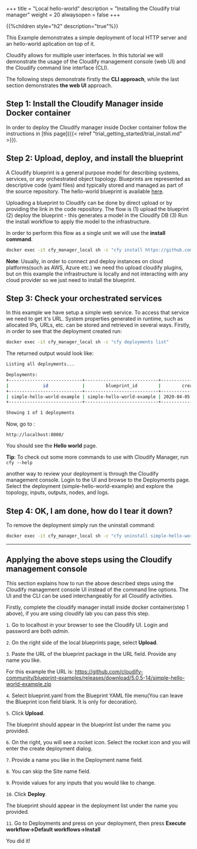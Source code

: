 +++
title = "Local hello-world"
description = "Installing the Cloudify trial manager"
weight = 20
alwaysopen = false
+++

{{%children style="h2" description="true"%}}


This Example demonstrates a simple deployment of local HTTP server and an hello-world aplication on top of it.

Cloudify allows for multiple user interfaces. In this tutorial we will demonstrate the usage of the Cloudify management console (web UI) and the Cloudify command line interface (CLI).

The following steps demonstrate firstly the **CLI approach**, while the last section demonstrates **the web UI** approach.


## Step 1: Install the Cloudify Manager inside Docker container

In order to deploy the Cloudify manager inside Docker container follow the instructions in [this page]({{< relref "trial_getting_started/trial_install.md" >}}).


## Step 2: Upload, deploy, and install the blueprint

A Cloudify blueprint is a general purpose model for describing systems, services, or any orchestrated object topology. Blueprints are represented as descriptive code (yaml files) and typically stored and managed as part of the source repository. The hello-world blueprint is available [here](https://github.com/cloudify-community/blueprint-examples/blob/master/simple-hello-world-example/blueprint.yaml).

Uploading a blueprint to Cloudify can be done by direct upload or by providing the link in the code repository. The flow is (1) upload the blueprint (2) deploy the blueprint - this generates a model in the Cloudify DB (3) Run the install workflow to apply the model to the infrastructure.

In order to perform this flow as a single unit we will use the **install command**. 


```bash
docker exec -it cfy_manager_local sh -c "cfy install https://github.com/cloudify-community/blueprint-examples/releases/download/5.0.5-14/simple-hello-world-example.zip -n blueprint.yaml"
```

**Note**: Usually, in order to connect and deploy instances on cloud platforms(such as AWS, Azure etc.) we need tho upload cloudify plugins, but on this example the infrastructure is locally and not interacting with any cloud provider so we just need to install the blueprint.

 
## Step 3: Check your orchestrated services

In this example we  have setup a simple web service. To access that service we need to get it's URL.
System properties generated in runtime, such as allocated IPs, URLs, etc. can be stored and retrieved in several ways. 
Firstly, in order to see that the deployment created run:
```bash
docker exec -it cfy_manager_local sh -c "cfy deployments list"
```

The returned output would look like:
``` bash
Listing all deployments...

Deployments:
+----------------------------+----------------------------+--------------------------+--------------------------+------------+----------------+------------+-----------+
|             id             |        blueprint_id        |        created_at        |        updated_at        | visibility |  tenant_name   | created_by | site_name |
+----------------------------+----------------------------+--------------------------+--------------------------+------------+----------------+------------+-----------+
| simple-hello-world-example | simple-hello-world-example | 2020-04-05 14:34:49.487  | 2020-04-05 14:34:49.487  |   tenant   | default_tenant |   admin    |           |
+----------------------------+----------------------------+--------------------------+--------------------------+------------+----------------+------------+-----------+

Showing 1 of 1 deployments

```

 Now, go to : 
  ```buildoutcfg
http://localhost:8000/
```
You should see the **Hello world** page.

**Tip**: To check out some more commands to use with Cloudify Manager, run `cfy --help`

another way to review your deployment is through the Cloudify management console. Login to the UI and browse to the Deployments page. Select the deployment (simple-hello-world-example) and explore the topology, inputs, outputs, nodes, and logs.

## Step 4: OK, I am done, how do I tear it down?

To remove the deployment simply run the uninstall command:
```bash
docker exec -it cfy_manager_local sh -c "cfy uninstall simple-hello-world-example"
```

----


## Applying the above steps using the Cloudify management console
This section explains how to run the above described steps using the Cloudify management console UI instead of the command line options. The UI and the CLI can be used interchangeably for all Cloudify activities.

Firstly, complete the cloudify manager install inside docker container(step 1 above), if you are using cloudify lab you can pass this step. 

`1`. Go to localhost in your browser to see the Cloudify UI. Login and password are both _admin_.

`2`. On the right side of the local blueprints page, select **Upload**.

`3`. Paste the URL of the blueprint package in the URL field. Provide any name you like. 

For this example the URL is: https://github.com/cloudify-community/blueprint-examples/releases/download/5.0.5-14/simple-hello-world-example.zip

`4`. Select blueprint.yaml from the Blueprint YAML file menu(You can leave the Blueprint icon field blank. It is only for decoration).

`5`. Click **Upload**.

The blueprint should appear in the blueprint list under the name you provided.

`6`. On the right, you will see a rocket icon. Select the rocket icon and you will enter the create deployment dialog.

`7`. Provide a name you like in the Deployment name field.

`8`. You can skip the Site name field.

`9`. Provide values for any inputs that you would like to change.

`10`. Click **Deploy**.

The blueprint should appear in the deployment list under the name you provided.

`11`. Go to Deployments and press on your deployment, then press **Execute workflow->Default workflows->Install**

You did it!
